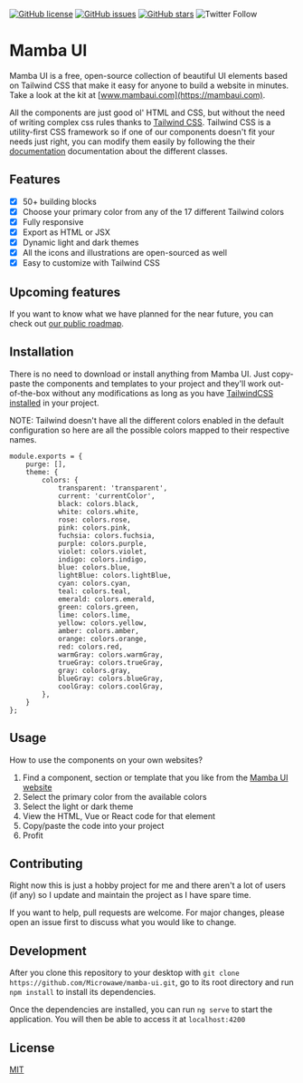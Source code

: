 [![GitHub license](https://img.shields.io/github/license/Microwawe/mamba-ui)](https://github.com/Microwawe/mamba-ui/blob/master/LICENSE.md)
[![GitHub issues](https://img.shields.io/github/issues/Microwawe/mamba-ui)](https://github.com/Microwawe/mamba-ui/issues)
[![GitHub stars](https://img.shields.io/github/stars/Microwawe/mamba-ui)](https://github.com/Microwawe/mamba-ui/stargazers)
![Twitter Follow](https://img.shields.io/twitter/follow/mamba_ui?style=social)

# Mamba UI

Mamba UI is a free, open-source collection of beautiful UI elements based on Tailwind CSS that make it easy for anyone to build a website in minutes. Take a look at the kit at [www.mambaui.com](https://mambaui.com).

All the components are just good ol' HTML and CSS, but without the need of writing complex css rules thanks to [Tailwind CSS](https://tailwindcss.com/). Tailwind CSS is a utility-first CSS
framework so if one of our components doesn't fit your needs just right, you can modify
them easily by following the their [documentation](https://tailwindcss.com/docs) documentation</a> about the different classes.

## Features

-   [x] 50+ building blocks
-   [x] Choose your primary color from any of the 17 different Tailwind colors
-   [x] Fully responsive
-   [x] Export as HTML or JSX
-   [x] Dynamic light and dark themes
-   [x] All the icons and illustrations are open-sourced as well
-   [x] Easy to customize with Tailwind CSS

## Upcoming features

If you want to know what we have planned for the near future, you can check out [our public roadmap](https://mambaui.com/docs/roadmap).

## Installation

There is no need to download or install anything from Mamba UI. Just copy-paste the components and templates to your project and they'll work out-of-the-box without any modifications as long as you have [TailwindCSS installed](https://tailwindcss.com/docs/installation) in your project.

NOTE: Tailwind doesn't have all the different colors enabled in the default configuration so here are all the possible colors mapped to their respective names.

```
module.exports = {
	purge: [],
	theme: {
		colors: {
			transparent: 'transparent',
			current: 'currentColor',
			black: colors.black,
			white: colors.white,
			rose: colors.rose,
			pink: colors.pink,
			fuchsia: colors.fuchsia,
			purple: colors.purple,
			violet: colors.violet,
			indigo: colors.indigo,
			blue: colors.blue,
			lightBlue: colors.lightBlue,
			cyan: colors.cyan,
			teal: colors.teal,
			emerald: colors.emerald,
			green: colors.green,
			lime: colors.lime,
			yellow: colors.yellow,
			amber: colors.amber,
			orange: colors.orange,
			red: colors.red,
			warmGray: colors.warmGray,
			trueGray: colors.trueGray,
			gray: colors.gray,
			blueGray: colors.blueGray,
			coolGray: colors.coolGray,
		},
	}
};
```

## Usage

How to use the components on your own websites?

1. Find a component, section or template that you like from the [Mamba UI website](https://mambaui.com)
2. Select the primary color from the available colors
3. Select the light or dark theme
4. View the HTML, Vue or React code for that element
5. Copy/paste the code into your project
6. Profit

## Contributing

Right now this is just a hobby project for me and there aren't a lot of users (if any) so I update and maintain the project as I have spare time.

If you want to help, pull requests are welcome. For major changes, please open an issue first to discuss what you would like to change.

## Development

After you clone this repository to your desktop with `git clone https://github.com/Microwawe/mamba-ui.git`, go to its root directory and run `npm install` to install its dependencies.

Once the dependencies are installed, you can run `ng serve` to start the application. You will then be able to access it at `localhost:4200`

## License

[MIT](https://choosealicense.com/licenses/mit/)
